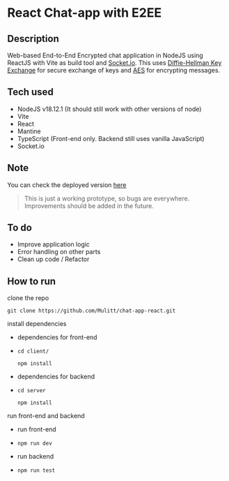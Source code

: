 # React Chat-app with E2EE

## Description
Web-based End-to-End Encrypted chat application in NodeJS using ReactJS with Vite as build tool and [Socket.io](https://socket.io/).
This uses [Diffie-Hellman Key Exchange](https://en.wikipedia.org/wiki/Diffie%E2%80%93Hellman_key_exchange) for secure exchange of keys and [AES](https://en.wikipedia.org/wiki/Advanced_Encryption_Standard) for encrypting messages.

## Tech used
*   NodeJS v18.12.1 (It should still work with other versions of node)
*   Vite
*   React
*   Mantine
*   TypeScript (Front-end only. Backend still uses vanilla JavaScript)
*   Socket.io

## Note
You can check the deployed version [here](https://chat-app-e2ee.netlify.app)
> This is just a working prototype, so bugs are everywhere. Improvements should be added in the future.

## To do
*   Improve application logic
*   Error handling on other parts
*   Clean up code / Refactor

## How to run
clone the repo
```
git clone https://github.com/Mulitt/chat-app-react.git
```
install dependencies
*   dependencies for front-end
*   ```
    cd client/
    ```
    ```
    npm install
    ```
*   dependencies for backend
*   ```
    cd server
    ```
    ```
    npm install
    ```
run front-end and backend
*   run front-end
*   ```
    npm run dev
    ```
*   run backend
*   ```
    npm run test
    ```
